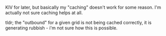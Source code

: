 KIV for later, but basically my "caching" doesn't work for some reason. I'm actually not sure caching helps at all.

tldr; the "outbound" for a given grid is not being cached correctly, it is generating rubbish - i'm not sure how this is possible.